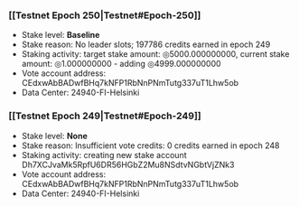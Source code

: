 ### [[Testnet Epoch 250|Testnet#Epoch-250]]
* Stake level: **Baseline**
* Stake reason: No leader slots; 197786 credits earned in epoch 249
* Staking activity: target stake amount: ◎5000.000000000, current stake amount: ◎1.000000000 - adding ◎4999.000000000
* Vote account address: CEdxwAbBADwfBHq7kNFP1RbNnPNmTutg337uT1Lhw5ob
* Data Center: 24940-FI-Helsinki
### [[Testnet Epoch 249|Testnet#Epoch-249]]
* Stake level: **None**
* Stake reason: Insufficient vote credits: 0 credits earned in epoch 248
* Staking activity: creating new stake account Dh7XCJvaMk5RpfU6DR56HGbZ2Mu8NSdtvNGbtVjZNk3
* Vote account address: CEdxwAbBADwfBHq7kNFP1RbNnPNmTutg337uT1Lhw5ob
* Data Center: 24940-FI-Helsinki